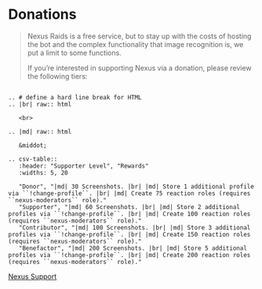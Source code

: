 # Donations

> Nexus Raids is a free service, but to stay up with the costs of hosting the bot and the complex functionality that image recognition is, we put a limit to some functions.
>
> If you’re interested in supporting Nexus via a donation,  please review the following tiers:
>

```eval_rst

.. # define a hard line break for HTML
.. |br| raw:: html

   <br>

.. |md| raw:: html

   &middot;

.. csv-table::
   :header: "Supporter Level", "Rewards"
   :widths: 5, 20

   "Donor", "|md| 30 Screenshots. |br| |md| Store 1 additional profile via ``!change-profile``. |br| |md| Create 75 reaction roles (requires ``nexus-moderators`` role)."
   "Supporter", "|md| 60 Screenshots. |br| |md| Store 2 additional profiles via ``!change-profile``. |br| |md| Create 100 reaction roles (requires ``nexus-moderators`` role)."
   "Contributor", "|md| 100 Screenshots. |br| |md| Store 3 additional profiles via ``!change-profile``. |br| |md| Create 150 reaction roles (requires ``nexus-moderators`` role)."
   "Benefactor", "|md| 200 Screenshots. |br| |md| Store 5 additional profiles via ``!change-profile``. |br| |md| Create 200 reaction roles (requires ``nexus-moderators`` role)."

```

<a class="myButton" href="https://discord.gg/8PnNrEPhhe" target="_blank">Nexus Support</a>
